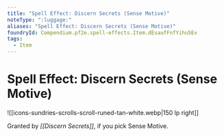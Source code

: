 ```yaml
---
title: "Spell Effect: Discern Secrets (Sense Motive)"
noteType: ":luggage:"
aliases: "Spell Effect: Discern Secrets (Sense Motive)"
foundryId: Compendium.pf2e.spell-effects.Item.dEsaufFnfYihu5Ex
tags:
  - Item
---
```


# Spell Effect: Discern Secrets (Sense Motive)
![[icons-sundries-scrolls-scroll-runed-tan-white.webp|150 lp right]]

Granted by _[[Discern Secrets]]_, if you pick Sense Motive.

